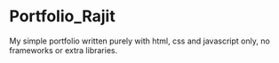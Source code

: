 # Portfolio_Rajit
My simple portfolio written purely with html, css and javascript only, no frameworks or extra libraries.
